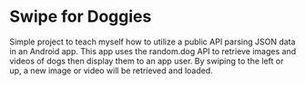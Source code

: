 # Swipe for Doggies

Simple project to teach myself how to utilize a public API parsing JSON data in an Android app. This app uses the random.dog API to retrieve images and videos of dogs then display them to an app user. By swiping to the left or up, a new image or video will be retrieved and loaded.
